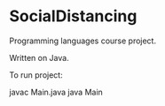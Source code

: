 # SocialDistancing
Programming languages course project.


Written on Java.

To run project:

javac Main.java
java Main
